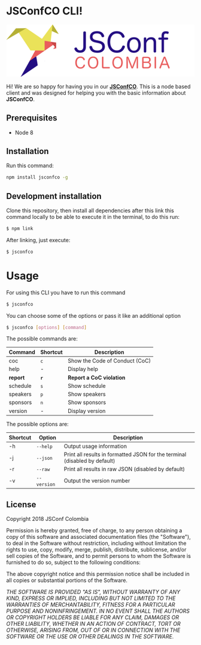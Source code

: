 # JSConfCO CLI!

![JSConf Colombia Header](lib/assets/header.png)

Hi! We are so happy for having you in our **[JSConfCO](https://jsconf.co/#home)**.  This is a node based client and was designed for helping you with the basic information about **JSConfCO**.

## Prerequisites

 - Node 8

## Installation
Run this command:

```bash
npm install jsconfco -g
```

## Development installation
Clone this repository, then install all dependencies after this link this command locally to be able to execute it in the terminal, to do this run:
```bash
$ npm link
```
 After linking, just execute:
```bash
$ jsconfco
```
# Usage
For using this CLI you have to run this command
 ```bash
$ jsconfco
```

You can choose some of the options or pass it like an additional option
```bash
$ jsconfco [options] [command]
```
The possible commands are:

 |Command|Shortcut |Description|
|----------------|------------------|------------------|
|coc|`c`            |Show the Code of Conduct (CoC)|
|help|-|  Display help|
|**report**|**`r`**|**Report a CoC violation**|
|schedule |`s`|Show schedule |
|speakers |`p`|Show speakers |
|sponsors |`n`|Show  sponsors |
|version  |-|Display version |

The possible options are:

|Shortcut |Option |Description|
|----------------|------------------|------------------|
|-h|`--help`            |Output usage information            |
|-j          |`--json`            |  Print all results in formatted JSON for the terminal (disabled by default)          |
|-r          |`--raw`|Print all results in raw JSON (disabled by default)|
|-v          |`--version` |Output the version number |


## License

Copyright 2018 JSConf Colombia

Permission is hereby granted, free of charge, to any person obtaining a copy of this software and associated documentation files (the "Software"), to deal in the Software without restriction, including without limitation the rights to use, copy, modify, merge, publish, distribute, sublicense, and/or sell copies of the Software, and to permit persons to whom the Software is furnished to do so, subject to the following conditions:

The above copyright notice and this permission notice shall be included in all copies or substantial portions of the Software.

*THE SOFTWARE IS PROVIDED "AS IS", WITHOUT WARRANTY OF ANY KIND, EXPRESS OR IMPLIED, INCLUDING BUT NOT LIMITED TO THE WARRANTIES OF MERCHANTABILITY, FITNESS FOR A PARTICULAR PURPOSE AND NONINFRINGEMENT. IN NO EVENT SHALL THE AUTHORS OR COPYRIGHT HOLDERS BE LIABLE FOR ANY CLAIM, DAMAGES OR OTHER LIABILITY, WHETHER IN AN ACTION OF CONTRACT, TORT OR OTHERWISE, ARISING FROM, OUT OF OR IN CONNECTION WITH THE SOFTWARE OR THE USE OR OTHER DEALINGS IN THE SOFTWARE.*
